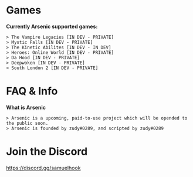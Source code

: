 # Games

**Currently Arsenic supported games:**

    > The Vampire Legacies [IN DEV - PRIVATE]
    > Mystic Falls [IN DEV - PRIVATE]
    > The Kinetic Abilites [IN DEV - IN DEV]
    > Heroes: Online World [IN DEV - PRIVATE]
    > Da Hood [IN DEV - PRIVATE]
    > Deepwoken [IN DEV - PRIVATE]
    > South London 2 [IN DEV - PRIVATE]
    
# FAQ & Info

**What is Arsenic**

    > Arsenic is a upcoming, paid-to-use project which will be opended to the public soon.
    > Arsenic is founded by zudy#0289, and scripted by zudy#0289
    
# Join the Discord

https://discord.gg/samuelhook
